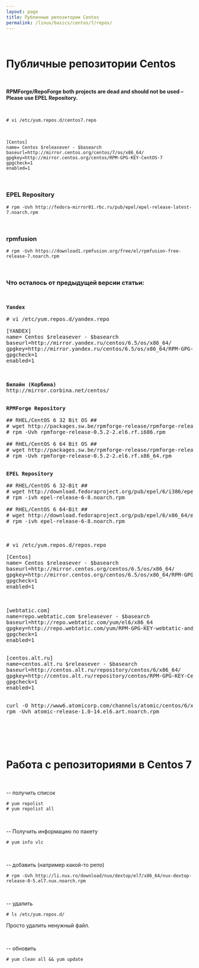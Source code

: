 ```yaml
---
layout: page
title: Публичные репозитории Centos
permalink: /linux/basics/centos/7/repos/
---
```


<br/>

# Публичные репозитории Centos

<br/>

**RPMForge/RepoForge both projects are dead and should not be used – Please use EPEL Repository.**

<br/>

    # vi /etc/yum.repos.d/centos7.repo

<br/>

    [Centos]
    name= Centos $releasever - $basearch
    baseurl=http://mirror.centos.org/centos/7/os/x86_64/
    gpgkey=http://mirror.centos.org/centos/RPM-GPG-KEY-CentOS-7
    gpgcheck=1
    enabled=1


<br/>


### EPEL Repository


    # rpm -Uvh http://fedora-mirror01.rbc.ru/pub/epel/epel-release-latest-7.noarch.rpm

<br/>


### rpmfusion

    # rpm -Uvh https://download1.rpmfusion.org/free/el/rpmfusion-free-release-7.noarch.rpm





<br/>


### Что осталось от предыдущей версии статьи:

<pre>


<strong>Yandex</strong>

# vi /etc/yum.repos.d/yandex.repo

[YANDEX]
name= Centos $releasever - $basearch
baseurl=http://mirror.yandex.ru/centos/6.5/os/x86_64/
gpgkey=http://mirror.yandex.ru/centos/6.5/os/x86_64/RPM-GPG-KEY-CentOS-6
gpgcheck=1
enabled=1



<strong>Билайн (Корбина)</strong>
http://mirror.corbina.net/centos/


<strong>RPMForge Repository</strong>

## RHEL/CentOS 6 32 Bit OS ##
# wget http://packages.sw.be/rpmforge-release/rpmforge-release-0.5.2-2.el6.rf.i686.rpm
# rpm -Uvh rpmforge-release-0.5.2-2.el6.rf.i686.rpm

## RHEL/CentOS 6 64 Bit OS ##
# wget http://packages.sw.be/rpmforge-release/rpmforge-release-0.5.2-2.el6.rf.x86_64.rpm
# rpm -Uvh rpmforge-release-0.5.2-2.el6.rf.x86_64.rpm


<strong>EPEL Repository</strong>

## RHEL/CentOS 6 32-Bit ##
# wget http://download.fedoraproject.org/pub/epel/6/i386/epel-release-6-8.noarch.rpm
# rpm -ivh epel-release-6-8.noarch.rpm

## RHEL/CentOS 6 64-Bit ##
# wget http://download.fedoraproject.org/pub/epel/6/x86_64/epel-release-6-8.noarch.rpm
# rpm -ivh epel-release-6-8.noarch.rpm



# vi /etc/yum.repos.d/repos.repo

[Centos]
name= Centos $releasever - $basearch
baseurl=http://mirror.centos.org/centos/6.5/os/x86_64/
gpgkey=http://mirror.centos.org/centos/6.5/os/x86_64/RPM-GPG-KEY-CentOS-6
gpgcheck=1
enabled=1



[webtatic.com]
name=repo.webtatic.com $releasever - $basearch
baseurl=http://repo.webtatic.com/yum/el6/x86_64
gpgkey=http://repo.webtatic.com/yum/RPM-GPG-KEY-webtatic-andy
gpgcheck=1
enabled=1


[centos.alt.ru]
name=centos.alt.ru $releasever - $basearch
baseurl=http://centos.alt.ru/repository/centos/6/x86_64/
gpgkey=http://centos.alt.ru/repository/centos/RPM-GPG-KEY-CentALT
gpgcheck=1
enabled=1


curl -O http://www6.atomicorp.com/channels/atomic/centos/6/x86_64/RPMS/atomic-release-1.0-14.el6.art.noarch.rpm
rpm -Uvh atomic-release-1.0-14.el6.art.noarch.rpm



</pre>



<br/>

# Работа с репозиториями в Centos 7

<br/>

-- получить список

    # yum repolist
    # yum repolist all

<br/>

-- Получить информацию по пакету

    # yum info vlc



<br/>

-- добавить (например какой-то репо)

    # rpm -Uvh http://li.nux.ro/download/nux/dextop/el7/x86_64/nux-dextop-release-0-5.el7.nux.noarch.rpm



<br/>

-- удалить

    # ls /etc/yum.repos.d/

Просто удалить ненужный файл.

<br/>

-- обновить

    # yum clean all && yum update
